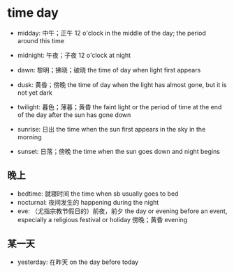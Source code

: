 # time day

- midday: 中午；正午 12 o'clock in the middle of the day; the period around this time
- midnight: 午夜；子夜 12 o'clock at night

- dawn: 黎明；拂晓；破晓 the time of day when light first appears
- dusk: 黄昏；傍晚 the time of day when the light has almost gone, but it is not yet dark

- twilight: 暮色；薄暮；黄昏 the faint light or the period of time at the end of the day after the sun has gone down

- sunrise: 日出 the time when the sun first appears in the sky in the morning
- sunset: 日落；傍晚 the time when the sun goes down and night begins


##  晚上

- bedtime: 就寝时间 the time when sb usually goes to bed
- nocturnal: 夜间发生的 happening during the night
- eve: （尤指宗教节假日的）前夜，前夕 the day or evening before an event, especially a religious festival or holiday 傍晚；黄昏 evening

## 某一天

- yesterday: 在昨天 on the day before today
